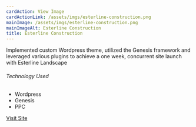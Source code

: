 ```yaml
---
cardAction: View Image
cardActionLink: /assets/imgs/esterline-construction.png
mainImage: /assets/imgs/esterline-construction.png
mainImageAlt: Esterline Construction
title: Esterline Construction
---
```


<p>Implemented custom Wordpress theme, utilized the Genesis framework and leveraged various plugins to achieve a one week, concurrent site launch with Esterline Landscape</p>
<h6>Technology Used</h6>
<ul>
  <li>Wordpress</li>
  <li>Genesis</li>
  <li>PPC</li>
</ul>
<p><a href="//www.esterlineconstruction.com" target="_blank" rel="nofollow">Visit Site</a></p>
